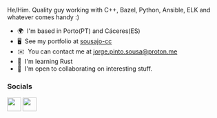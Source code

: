 He/Him. Quality guy working with C++, Bazel, Python, Ansible, ELK and whatever comes handy :)

* 🌍  I'm based in Porto(PT) and Cáceres(ES)
* 🖥️  See my portfolio at [sousajo-cc](http://sousajo-cc.github.io)
* ✉️  You can contact me at [jorge.pinto.sousa@proton.me](mailto:jorge.pinto.sousa@proton.me)
* 🧠  I'm learning Rust
* 🤝  I'm open to collaborating on interesting stuff.


### Socials

<p align="left"> <a href="https://www.github.com/sousajo-cc" target="_blank" rel="noreferrer"><img src="https://raw.githubusercontent.com/danielcranney/readme-generator/main/public/icons/socials/github.svg" width="32" height="32" /></a> <a href="https://www.linkedin.com/in/sousajo-cc" target="_blank" rel="noreferrer"><img src="https://raw.githubusercontent.com/danielcranney/readme-generator/main/public/icons/socials/linkedin.svg" width="32" height="32" /></a></p>
